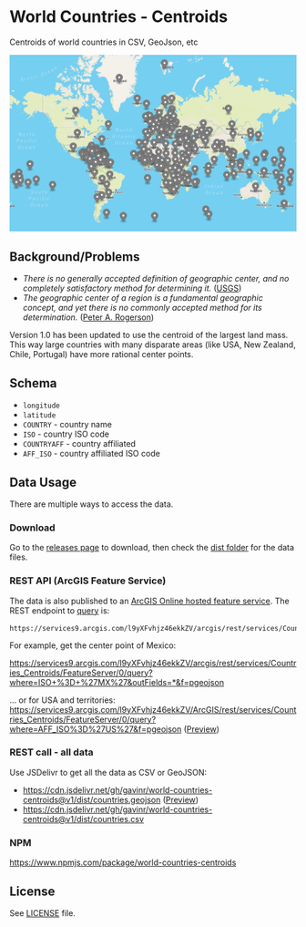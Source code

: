 # World Countries - Centroids

Centroids of world countries in CSV, GeoJson, etc

<p align="center">
  <a href="https://gavinr.github.io/geojson-viewer/?url=https://cdn.jsdelivr.net/gh/gavinr/world-countries-centroids@v1/dist/countries.geojson"><img src="https://github.com/gavinr/world-countries-centroids/blob/master/countries.png?raw=true" alt="Map of the country centroids" /></a>
</p>


## Background/Problems

- _There is no generally accepted definition of geographic center, and no completely satisfactory method for determining it._ ([USGS](https://pubs.er.usgs.gov/publication/70039437))
- _The geographic center of a region is a fundamental geographic concept, and yet there is no commonly accepted method for its determination._ ([Peter A. Rogerson](https://www.tandfonline.com/doi/full/10.1080/00330124.2015.1062707))

Version 1.0 has been updated to use the centroid of the largest land mass. This way large countries with many disparate areas (like USA, New Zealand, Chile, Portugal) have more rational center points.

## Schema

- `longitude`
- `latitude`
- `COUNTRY` - country name
- `ISO` - country ISO code
- `COUNTRYAFF` - country affiliated
- `AFF_ISO` - country affiliated ISO code

## Data Usage

There are multiple ways to access the data.

### Download

Go to the [releases page](https://github.com/gavinr/world-countries-centroids/releases) to download, then check the [dist folder](https://github.com/gavinr/world-countries-centroids/tree/master/dist) for the data files.

### REST API (ArcGIS Feature Service)

The data is also published to an [ArcGIS Online hosted feature service](https://arcgis.com/home/item.html?id=782028ffbbfc47799f80e738f81c568d). The REST endpoint to [query](https://developers.arcgis.com/rest/services-reference/enterprise/query-feature-service-layer-.htm) is:

```
https://services9.arcgis.com/l9yXFvhjz46ekkZV/arcgis/rest/services/Countries_Centroids/FeatureServer/0/query
```

For example, get the center point of Mexico:

<https://services9.arcgis.com/l9yXFvhjz46ekkZV/arcgis/rest/services/Countries_Centroids/FeatureServer/0/query?where=ISO+%3D+%27MX%27&outFields=*&f=pgeojson>

... or for USA and territories: <https://services9.arcgis.com/l9yXFvhjz46ekkZV/ArcGIS/rest/services/Countries_Centroids/FeatureServer/0/query?where=AFF_ISO%3D%27US%27&f=pgeojson> ([Preview](https://services9.arcgis.com/l9yXFvhjz46ekkZV/ArcGIS/rest/services/Countries_Centroids/FeatureServer/0/query?where=AFF_ISO%3D%27US%27&f=pgeojson))

### REST call - all data

Use JSDelivr to get all the data as CSV or GeoJSON:

- <https://cdn.jsdelivr.net/gh/gavinr/world-countries-centroids@v1/dist/countries.geojson> ([Preview](https://gavinr.github.io/geojson-viewer/?url=https://cdn.jsdelivr.net/gh/gavinr/world-countries-centroids@v1/dist/countries.geojson))
- <https://cdn.jsdelivr.net/gh/gavinr/world-countries-centroids@v1/dist/countries.csv>

### NPM

<https://www.npmjs.com/package/world-countries-centroids>

## License

See [LICENSE](LICENSE) file.
